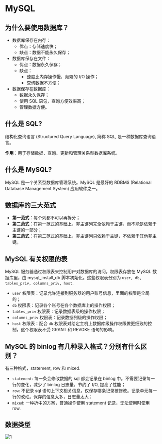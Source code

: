 # MySQL

## 为什么要使用数据库？

- 数据库保存在内存：
  - 优点：存储速度快；
  - 缺点：数据不能永久保存；
- 数据库保存在文件：
  - 优点：数据永久保存；
  - 缺点：
    - 速度比内存操作慢，频繁的 I/O 操作；
    - 查询数据不方便；
- 数据保存在数据库：
  - 数据永久保存；
  - 使用 SQL 语句，查询方便效率高；
  - 管理数据方便。

## 什么是 SQL?

结构化查询语言 (Structured Query Language), 简称 SQL, 是一种数据库查询语言。

**作用**：用于存储数据、查询、更新和管理关系型数据库系统。

## 什么是 MySQL?

MySQL 是一个关系型数据库管理系统。MySQL 是最好的 RDBMS (Relational Database Management System) 应用软件之一。

## 数据库的三大范式

- **第一范式**：每个列都不可以再拆分；
- **第二范式**：在第一范式的基础上，非主键列完全依赖于主键，而不能是依赖于主键的一部分；
- **第三范式**：在第二范式的基础上，非主键列只依赖于主键，不依赖于其他非主键。

## MySQL 有关权限的表

MySQL 服务器通过权限表来控制用户对数据库的访问。权限表存放在 MySQL 数据库里，由 mysql_install_db 脚本初始化。这些权限表分别为 `user, db, tables_priv, columns_priv, host`.

- `user` 权限表：记录允许连接到服务器的用户账号信息，里面的权限是全局的；
- `db` 权限表：记录各个账号在各个数据库上的操作权限；
- `tables_priv` 权限表：记录数据表级的操作权限；
- `columns_priv` 权限表：记录数据列级的操作权限；
- `host` 权限表：配合 `db` 权限表对给定主机上数据库级操作权限做更细致的控制，这个权限表不受 GRANT 和 REVOKE 语句的影响。

## MySQL 的 binlog 有几种录入格式？分别有什么区别？

有三种格式，statement, row 和 mixed.

- `statement`: 每一条会修改数据的 sql 都会记录在 binlog 中。不需要记录每一行的变化，减少了 binlog 日志量，节约了 I/O, 提高了性能；
- `row`: 不记录 sql 语句上下文相关信息，仅保存哪条记录被修改。记录单元每一行的改动。保存的信息太多，日志量太大；
- `mixed`: 一种折中的方案，普通操作使用 statement 记录，无法使用时使用 row.

## 数据类型

![1](https://tva1.sinaimg.cn/large/008eGmZEly1gnt04sa4hjj30ui0u07bp.jpg)
